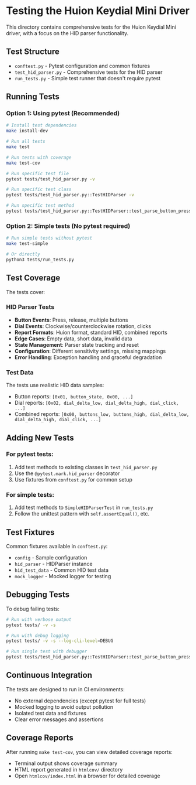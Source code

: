 # Testing the Huion Keydial Mini Driver

This directory contains comprehensive tests for the Huion Keydial Mini driver, with a focus on the HID parser functionality.

## Test Structure

- `conftest.py` - Pytest configuration and common fixtures
- `test_hid_parser.py` - Comprehensive tests for the HID parser
- `run_tests.py` - Simple test runner that doesn't require pytest

## Running Tests

### Option 1: Using pytest (Recommended)

```bash
# Install test dependencies
make install-dev

# Run all tests
make test

# Run tests with coverage
make test-cov

# Run specific test file
pytest tests/test_hid_parser.py -v

# Run specific test class
pytest tests/test_hid_parser.py::TestHIDParser -v

# Run specific test method
pytest tests/test_hid_parser.py::TestHIDParser::test_parse_button_press -v
```

### Option 2: Simple tests (No pytest required)

```bash
# Run simple tests without pytest
make test-simple

# Or directly
python3 tests/run_tests.py
```

## Test Coverage

The tests cover:

### HID Parser Tests
- **Button Events**: Press, release, multiple buttons
- **Dial Events**: Clockwise/counterclockwise rotation, clicks
- **Report Formats**: Huion format, standard HID, combined reports
- **Edge Cases**: Empty data, short data, invalid data
- **State Management**: Parser state tracking and reset
- **Configuration**: Different sensitivity settings, missing mappings
- **Error Handling**: Exception handling and graceful degradation

### Test Data
The tests use realistic HID data samples:
- Button reports: `[0x01, button_state, 0x00, ...]`
- Dial reports: `[0x02, dial_delta_low, dial_delta_high, dial_click, ...]`
- Combined reports: `[0x00, buttons_low, buttons_high, dial_delta_low, dial_delta_high, dial_click, ...]`

## Adding New Tests

### For pytest tests:
1. Add test methods to existing classes in `test_hid_parser.py`
2. Use the `@pytest.mark.hid_parser` decorator
3. Use fixtures from `conftest.py` for common setup

### For simple tests:
1. Add test methods to `SimpleHIDParserTest` in `run_tests.py`
2. Follow the unittest pattern with `self.assertEqual()`, etc.

## Test Fixtures

Common fixtures available in `conftest.py`:
- `config` - Sample configuration
- `hid_parser` - HIDParser instance
- `hid_test_data` - Common HID test data
- `mock_logger` - Mocked logger for testing

## Debugging Tests

To debug failing tests:

```bash
# Run with verbose output
pytest tests/ -v -s

# Run with debug logging
pytest tests/ -v -s --log-cli-level=DEBUG

# Run single test with debugger
pytest tests/test_hid_parser.py::TestHIDParser::test_parse_button_press -v -s --pdb
```

## Continuous Integration

The tests are designed to run in CI environments:
- No external dependencies (except pytest for full tests)
- Mocked logging to avoid output pollution
- Isolated test data and fixtures
- Clear error messages and assertions

## Coverage Reports

After running `make test-cov`, you can view detailed coverage reports:
- Terminal output shows coverage summary
- HTML report generated in `htmlcov/` directory
- Open `htmlcov/index.html` in a browser for detailed coverage

